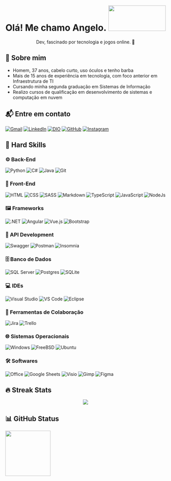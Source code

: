 <h1 align="center">
  Olá! Me chamo Angelo.
  <img src="https://media1.giphy.com/media/v1.Y2lkPTc5MGI3NjExc3FnZDh0MjdrcmEweXBuczh4MGFramlubTJvajUzYTBnZDNnN2ZmOSZlcD12MV9pbnRlcm5hbF9naWZfYnlfaWQmY3Q9cw/YRMb6dd7zprS00JdGZ/giphy.gif" width="180" height="80" />
</h1>

<p align="center">
  Dev, fascinado por tecnologia e jogos online. 🚀
</p>

## 👤 Sobre mim

- Homem, 37 anos, cabelo curto, uso óculos e tenho barba  
- Mais de 15 anos de experiência em tecnologia, com foco anterior em Infraestrutura de TI  
- Cursando minha segunda graduação em Sistemas de Informação  
- Realizo cursos de qualificação em desenvolvimento de sistemas e computação em nuvem  

## 📬 Entre em contato

<p align="left">
  <a href="mailto:fullstack.adbs@gmail.com"><img src="https://img.shields.io/badge/gmail-%23EA4335.svg?style=plastic&logo=gmail&logoColor=white" alt="Gmail" /></a>
  <a href="https://www.linkedin.com/in/angelobortolisarto/"><img src="https://img.shields.io/badge/linkedin-%230A66C2.svg?style=plastic&logo=linkedin&logoColor=white" alt="LinkedIn" /></a>
  <a href="https://www.dio.me/users/fullstack_adbs"><img src="https://img.shields.io/badge/DIO-%23181717.svg?style=plastic" alt="DIO" /></a>
  <a href="https://github.com/angelosartoneto"><img src="https://img.shields.io/badge/github-%23181717.svg?style=plastic&logo=github&logoColor=white" alt="GitHub" /></a>
  <a href="https://www.instagram.com/angelosartoneto/"><img src="https://img.shields.io/badge/instagram-%23E4405F.svg?style=plastic&logo=instagram&logoColor=white" alt="Instagram" /></a>
</p>

## 📐 Hard Skills

### ⚙️ Back-End

<p align="left">
  <img src="https://img.shields.io/badge/Python-blue.svg?style=plastic&logo=python&logoColor=yellow" alt="Python" />
  <img src="https://img.shields.io/badge/c%23-%23239120.svg?style=plastic&logo=c-sharp&logoColor=white" alt="C#" />
  <img src="https://img.shields.io/badge/java-%23ED8B00.svg?style=plastic&logo=Java&logoColor=white" alt="Java" />
   <img src="https://img.shields.io/badge/Git-%23F05033.svg?style=plastic&logo=git&logoColor=white" alt="Git" />
</p>

### 🎨 Front-End

<p align="left">
  <img src="https://img.shields.io/badge/HTML5-%23E34F26.svg?style=plastic&logo=html5&logoColor=white" alt="HTML" />
  <img src="https://img.shields.io/badge/CSS-%231572B6.svg?style=plastic&logo=css3&logoColor=white" alt="CSS" />
  <img src="https://img.shields.io/badge/SASS-hotpink.svg?style=plastic&logo=SASS&logoColor=white" alt="SASS" />
  <img src="https://img.shields.io/badge/Markdown-000000?style=plastic&logo=markdown&logoColor=white" alt="Markdown" />
  <img src="https://img.shields.io/badge/-TypeScript-informational.svg?style=plastic&logo=Typescript&logoColor=white" alt="TypeScript" />
  <img src="https://img.shields.io/badge/JavaScript-%23F7DF1E.svg?style=plastic&logo=JavaScript&logoColor=black" alt="JavaScript" />
  <img src="https://img.shields.io/badge/Node.js-6DA55F?style=plastic&logo=node.js&logoColor=white" alt="NodeJs" />
</p>

### 🖼️ Frameworks

<p align="left">
<img src="https://img.shields.io/badge/.NET-5C2D91?style=plastic&logo=.net&logoColor=white" alt=".NET" />
<img src="https://img.shields.io/badge/angular-%23DD0031.svg?style=plastic&logo=angular&logoColor=white" alt="Angular" />
<img src="https://img.shields.io/badge/Vue.js-2c3e50?logo=vue.js&style=plastic&logoColor=4FC08D" alt="Vue.js" />
<img src="https://img.shields.io/badge/bootstrap-%23563D7C.svg?style=plastic&logo=bootstrap&logoColor=white" alt="Bootstrap" />
</p>

### 🔌 API Development

<p align="left">
  <img src="https://img.shields.io/badge/-Swagger-%23Clojure?style=plastic&logo=Swagger&logoColor=white" alt="Swagger" />
  <img src="https://img.shields.io/badge/Postman-FF6C37?style=plastic&logo=postman&logoColor=white" alt="Postman" />
  <img src="https://img.shields.io/badge/Insomnia-4000BF?style=plastic&logo=insomnia&logoColor=white" alt="Insomnia" />
</p>

### 🗄️ Banco de Dados

<p align="left">
  <img src="https://custom-icon-badges.demolab.com/badge/Microsoft%20SQL%20Server-CC2927?style=plastic&logo=mssqlserver-white&logoColor=white" alt="SQL Server" />
  <img src="https://img.shields.io/badge/Postgres-%23316192.svg?style=plastic&logo=postgresql&logoColor=white" alt="Postgres" />
  <img src="https://img.shields.io/badge/SQLite-4169E1?style=plastic&logo=sqlite&logoColor=fff&style=plastic" alt="SQLite" />
</p>

### 💻 IDEs

<p align="left">
  <img src="https://custom-icon-badges.demolab.com/badge/Visual%20Studio-5C2D91.svg?style=plastic&logo=visualstudio&logoColor=white" alt="Visual Studio" />
  <img src="https://custom-icon-badges.demolab.com/badge/Visual%20Studio%20Code-0078d7.svg?style=plastic&logo=vsc&logoColor=white" alt="VS Code" />
  <img src="https://img.shields.io/badge/Eclipse-FE7A16.svg?style=plastic&logo=Eclipse&logoColor=white" alt="Eclipse" />
</p>

### 🤝 Ferramentas de Colaboração

<p align="left">
  <img src="https://img.shields.io/badge/Jira-0052CC?style=plastic&logo=jira&logoColor=fff" alt="Jira" />
  <img src="https://img.shields.io/badge/Trello-0052CC?style=plastic&logo=trello&logoColor=fff" alt="Trello" />
</p>

### 🌐 Sistemas Operacionais

<p align="left">
  <img src="https://custom-icon-badges.demolab.com/badge/Windows-0078D6?style=plastic&logo=windows11&logoColor=white" alt="Windows" />
  <img src="https://img.shields.io/badge/FreeBSD-AB2B28?style=plastic&logo=freebsd&logoColor=fff" alt="FreeBSD" />
  <img src="https://img.shields.io/badge/Ubuntu-E95420?style=plastic&logo=ubuntu&logoColor=white" alt="Ubuntu" />
</p>

### 🛠️ Softwares

<p align="left">
  <img src="https://img.shields.io/badge/Microsoft_Office-D83B01?style=plastic&logo=microsoft-office&logoColor=white" alt="Office" />
  <img src="https://img.shields.io/badge/Google%20Sheets-%2334A853.svg?style=plastic&logo=google%20sheets&logoColor=white" alt="Google Sheets" />
  <img src="https://img.shields.io/badge/Microsoft_Visio-3955A3?style=plastic&logo=microsoft-visio&logoColor=white" alt="Visio" />
  <img src="https://img.shields.io/badge/Gimp-657D8B?style=plastic&logo=gimp&logoColor=FFFFFF" alt="Gimp" />
  <img src="https://img.shields.io/badge/figma-%23F24E1E.svg?style=plastic&logo=figma&logoColor=white" alt="Figma" />
</p>

## 🔥 Streak Stats

<p align="center">
  <img src="https://github-readme-streak-stats.herokuapp.com/?user=angelosartoneto&locale=pt-br&theme=algolia" />
</p>

## 📊 GitHub Status

<p align="left">
  <img src="https://github-readme-stats.vercel.app/api?username=angelosartoneto&show_icons=true&count_private=true&locale=pt-br&theme=algolia" height="142px" />
  <img src="https://github-readme-stats.vercel.app/api/top-langs?username=angelosarton
